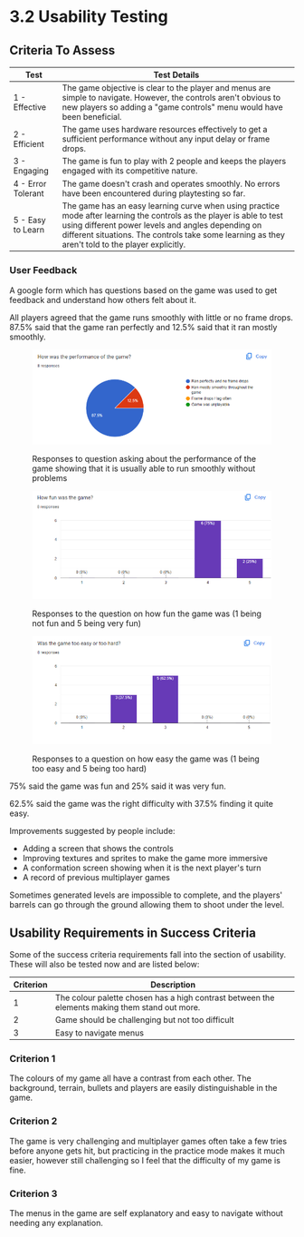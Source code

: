 # 3.2 Usability Testing

## Criteria To Assess

| Test               | Test Details                                                                                                                                                                                                                                                                       |
| ------------------ | ---------------------------------------------------------------------------------------------------------------------------------------------------------------------------------------------------------------------------------------------------------------------------------- |
| 1 - Effective      | The game objective is clear to the player and menus are simple to navigate. However, the controls aren't obvious to new players so adding a "game controls" menu would have been beneficial.                                                                                       |
| 2 - Efficient      | The game uses hardware resources effectively to get a sufficient performance without any input delay or frame drops.                                                                                                                                                               |
| 3 - Engaging       | The game is fun to play with 2 people and keeps the players engaged with its competitive nature.                                                                                                                                                                                   |
| 4 - Error Tolerant | The game doesn't crash and operates smoothly. No errors have been encountered during playtesting so far.                                                                                                                                                                           |
| 5 - Easy to Learn  | The game has an easy learning curve when using practice mode after learning the controls as the player is able to test using different power levels and angles depending on different situations. The controls take some learning as they aren't told to the player explicitly.    |

### User Feedback

A google form which has questions based on the game was used to get feedback and understand how others felt about it.&#x20;

All players agreed that the game runs smoothly with little or no frame drops. 87.5% said that the game ran perfectly and 12.5% said that it ran mostly smoothly.

<figure><img src="../.gitbook/assets/image (11).png" alt=""><figcaption><p>Responses to question asking about the performance of the game showing that it is usually able to run smoothly without problems</p></figcaption></figure>

<figure><img src="../.gitbook/assets/image (12).png" alt=""><figcaption><p>Responses to the question on how fun the game was (1 being not fun and 5 being very fun)</p></figcaption></figure>

<figure><img src="../.gitbook/assets/image (13).png" alt=""><figcaption><p>Responses to a question on how easy the game was (1 being too easy and 5 being too hard)</p></figcaption></figure>

75% said the game was fun and 25% said it was very fun.

62.5% said the game was the right difficulty with 37.5% finding it quite easy.

Improvements suggested by people include:

* Adding a screen that shows the controls
* Improving textures and sprites to make the game more immersive
* A conformation screen showing when it is the next player's turn
* A record of previous multiplayer games&#x20;

Sometimes generated levels are impossible to complete, and the players' barrels can go through the ground allowing them to shoot under the level.

## Usability Requirements in Success Criteria

Some of the success criteria requirements fall into the section of usability. These will also be tested now and are listed below:

| Criterion | Description                                                                                     |
| --------- | ----------------------------------------------------------------------------------------------- |
| 1         | The colour palette chosen has a high contrast between the elements making them stand out more.  |
| 2         | Game should be challenging but not too difficult                                                |
| 3         | Easy to navigate menus                                                                          |

### Criterion 1

The colours of my game all have a contrast from each other. The background, terrain, bullets and players are easily distinguishable in the game.

### Criterion 2

The game is very challenging and multiplayer games often take a few tries before anyone gets hit, but practicing in the practice mode makes it much easier, however still challenging so I feel that the difficulty of my game is fine.

### Criterion 3

The menus in the game are self explanatory and easy to navigate without needing any explanation.

